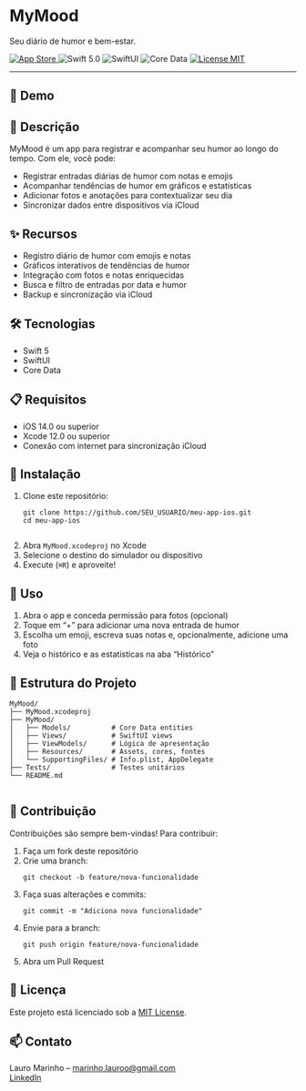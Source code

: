 <!DOCTYPE html>
<html lang="pt-BR">
<head>
  <meta charset="UTF-8" />
  <meta name="viewport" content="width=device-width, initial-scale=1.0"/>
  <title>MyMood – README</title>
</head>
<body>

  <h1>MyMood</h1>
  <p>Seu diário de humor e bem-estar.</p>

  <p>
    <a href="https://apps.apple.com/app/mymood/id6748285756">
      <img src="https://img.shields.io/badge/App%20Store-free-brightgreen" alt="App Store">
    </a>
    <img src="https://img.shields.io/badge/Swift-5.0-orange" alt="Swift 5.0">
    <img src="https://img.shields.io/badge/SwiftUI-✓-blue" alt="SwiftUI">
    <img src="https://img.shields.io/badge/Core_Data-✓-blue" alt="Core Data">
    <a href="LICENSE">
      <img src="https://img.shields.io/badge/License-MIT-blue.svg" alt="License MIT">
    </a>
  </p>

  <hr/>

  <h2>📱 Demo</h2>
  <p><!-- https://github.com/LauroMarinho/MyMood/blob/8e32e1784c16f11dcf1b26d3e9b2af881307cdec/Pa%CC%81gina%20de%20ti%CC%81tulo-3.png --></p>
  <ul>
  </ul>

  <h2>📝 Descrição</h2>
  <p>MyMood é um app para registrar e acompanhar seu humor ao longo do tempo. Com ele, você pode:</p>
  <ul>
    <li>Registrar entradas diárias de humor com notas e emojis</li>
    <li>Acompanhar tendências de humor em gráficos e estatísticas</li>
    <li>Adicionar fotos e anotações para contextualizar seu dia</li>
    <li>Sincronizar dados entre dispositivos via iCloud</li>
  </ul>

  <h2>✨ Recursos</h2>
  <ul>
    <li>Registro diário de humor com emojis e notas</li>
    <li>Gráficos interativos de tendências de humor</li>
    <li>Integração com fotos e notas enriquecidas</li>
    <li>Busca e filtro de entradas por data e humor</li>
    <li>Backup e sincronização via iCloud</li>
  </ul>

  <h2>🛠️ Tecnologias</h2>
  <ul>
    <li>Swift 5</li>
    <li>SwiftUI</li>
    <li>Core Data</li>
  </ul>

  <h2>📋 Requisitos</h2>
  <ul>
    <li>iOS 14.0 ou superior</li>
    <li>Xcode 12.0 ou superior</li>
    <li>Conexão com internet para sincronização iCloud</li>
  </ul>

  <h2>🚀 Instalação</h2>
  <ol>
    <li>Clone este repositório:<br/>
      <pre><code>git clone https://github.com/SEU_USUARIO/meu-app-ios.git
cd meu-app-ios
      </code></pre>
    </li>
    <li>Abra <code>MyMood.xcodeproj</code> no Xcode</li>
    <li>Selecione o destino do simulador ou dispositivo</li>
    <li>Execute (<code>⌘R</code>) e aproveite!</li>
  </ol>

  <h2>🎯 Uso</h2>
  <ol>
    <li>Abra o app e conceda permissão para fotos (opcional)</li>
    <li>Toque em “+” para adicionar uma nova entrada de humor</li>
    <li>Escolha um emoji, escreva suas notas e, opcionalmente, adicione uma foto</li>
    <li>Veja o histórico e as estatísticas na aba “Histórico”</li>
  </ol>

  <h2>📂 Estrutura do Projeto</h2>
  <pre><code>MyMood/
├── MyMood.xcodeproj
├── MyMood/
│   ├── Models/          # Core Data entities
│   ├── Views/           # SwiftUI views
│   ├── ViewModels/      # Lógica de apresentação
│   ├── Resources/       # Assets, cores, fontes
│   └── SupportingFiles/ # Info.plist, AppDelegate
├── Tests/               # Testes unitários
└── README.md
  </code></pre>

  <h2>🤝 Contribuição</h2>
  <p>Contribuições são sempre bem-vindas! Para contribuir:</p>
  <ol>
    <li>Faça um fork deste repositório</li>
    <li>Crie uma branch:<br/>
      <pre><code>git checkout -b feature/nova-funcionalidade</code></pre>
    </li>
    <li>Faça suas alterações e commits:<br/>
      <pre><code>git commit -m "Adiciona nova funcionalidade"</code></pre>
    </li>
    <li>Envie para a branch:<br/>
      <pre><code>git push origin feature/nova-funcionalidade</code></pre>
    </li>
    <li>Abra um Pull Request</li>
  </ol>

  <h2>📄 Licença</h2>
  <p>Este projeto está licenciado sob a <a href="LICENSE">MIT License</a>.</p>

  <h2>📫 Contato</h2>
  <p>
    Lauro Marinho – <a href="mailto:marinho.lauroo@gmail.com">marinho.lauroo@gmail.com</a><br/>
    <a href="www.linkedin.com/in/lauro-marinho-06869034a">LinkedIn</a>
  </p>

</body>
</html>
